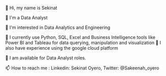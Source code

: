 👋 Hi, my name is Sekinat

👋 I'm a Data Analyst

👀 I'm interested in Data Analytics and Engineering

🌱 I currently use Python, SQL, Excel and Business Intelligence tools like Power BI and Tableau for data querying, manipulation and visualization
🌱 I also have experience using the google cloud platform

💞️ I am available for Data Analyst roles.

📫 How to reach me : Linkedin: Sekinat Oyero, Twitter: @Sakeenah_oyero
